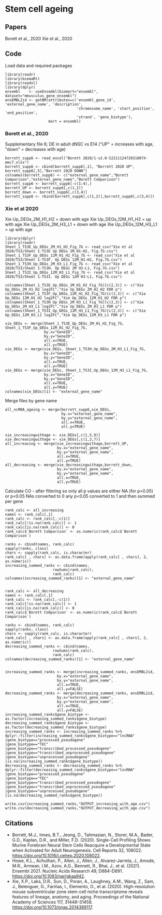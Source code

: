 # Stem cell ageing


## Papers

Borett et al., 2020
Xie et al., 2020

## Code 

Load data and required packages

```{r}
library(readr)
library(biomaRt)
library(readxl)
library(dplyr)
ensembl    <- useEnsembl(biomart="ensembl", dataset="mmusculus_gene_ensembl")
ensEMBL2id <- getBM(attributes=c('ensembl_gene_id', 'external_gene_name', 'description',
                                 'chromosome_name', 'start_position', 'end_position', 
                                 'strand', 'gene_biotype'), 
                    mart = ensembl)

```

### Borett et al., 2020 
Supplementary file 6; DE in adult dNSC vs E14
("UP" = increases with age, "down" = decreases with age)
```{r}
borrett_supp6 <- read_excel("Borett 2020/1-s2.0-S221112472031007X-mmc7.xlsx")
borrett_supp6 <- cbind(borrett_supp6[,1], "Borrett 2020 UP", borrett_supp6[,5],"Borrett 2020 DOWN")
colnames(borrett_supp6) <- c("external_gene_name","Borett Comparison","external_gene_name","Borett Comparison")
borrett_supp6 <- borrett_supp6[-c(1:4),]
borrett_UP <- borrett_supp6[,c(1,2)]
borrett_down <- borrett_supp6[,c(3,4)]
borrett_supp6 <- rbind(borrett_supp6[,c(1,2)],borrett_supp6[,c(3,4)])
```
### Xie et al 2020

Xie Up_DEGs_2M_H1_H2 = down with age
Xie Up_DEGs_12M_H1_H2 = up with age
Xie Up_DEGs_2M_H3_L1 = down with age
Xie Up_DEGs_12M_H3_L1 = up with age

```{r setup, include=FALSE}
library(dplyr)
library(readr)
Sheet_1_TS3E_Up_DEGs_2M_H1_H2_Fig_7G <- read_csv("Xie et al 2020/TS3/Sheet 1-TS3E Up DEGs 2M_H1-H2, Fig.7G.csv")
Sheet_1_TS3F_Up_DEGs_12M_H1_H2_Fig_7G <- read_csv("Xie et al 2020/TS3/Sheet 1-TS3F. Up DEGs 12M_H1-H2, Fig.7G.csv")
Sheet_1_TS3H_Up_DEGs_2M_H3_L1_Fig_7G <- read_csv("Xie et al 2020/TS3/Sheet 1-TS3H. Up DEGs 2M H3-L1, Fig.7G.csv")
Sheet_1_TS3I_Up_DEGs_12M_H3_L1_Fig_7G <- read_csv("Xie et al 2020/TS3/Sheet 1-TS3I. Up DEGs 12M H3-L1, Fig.7G.csv")

colnames(Sheet_1_TS3E_Up_DEGs_2M_H1_H2_Fig_7G)[c(2,3)] <- c("Xie Up_DEGs_2M_H1_H2 log2FC","Xie Up_DEGs_2M_H1_H2 FDR p")
colnames(Sheet_1_TS3F_Up_DEGs_12M_H1_H2_Fig_7G)[c(2,3)] <- c("Xie Up_DEGs_12M_H1_H2 log2FC","Xie Up_DEGs_12M_H1_H2 FDR p")
colnames(Sheet_1_TS3H_Up_DEGs_2M_H3_L1_Fig_7G)[c(2,3)] <- c("Xie Up_DEGs_2M_H3_L1 log2FC","Xie Up_DEGs_2M_H3_L1 FDR p") 
colnames(Sheet_1_TS3I_Up_DEGs_12M_H3_L1_Fig_7G)[c(2,3)] <- c("Xie Up_DEGs_12M_H3_L1 log2FC","Xie Up_DEGs_12M_H3_L1 FDR p")

xie_DEGs <- merge(Sheet_1_TS3E_Up_DEGs_2M_H1_H2_Fig_7G, Sheet_1_TS3F_Up_DEGs_12M_H1_H2_Fig_7G,
                  by.x="GeneID",
                  by.y="GeneID",
                  all.x=TRUE,
                  all.y=TRUE)
xie_DEGs <- merge(xie_DEGs, Sheet_1_TS3H_Up_DEGs_2M_H3_L1_Fig_7G,
                  by.x="GeneID",
                  by.y="GeneID",
                  all.x=TRUE,
                  all.y=TRUE)
xie_DEGs <- merge(xie_DEGs, Sheet_1_TS3I_Up_DEGs_12M_H3_L1_Fig_7G,
                  by.x="GeneID",
                  by.y="GeneID",
                  all.x=TRUE,
                  all.y=TRUE)
colnames(xie_DEGs)[1] <- "external_gene_name"
```
Merge files by gene name
```{r}
all_ncRNA_ageing <- merge(borrett_supp6,xie_DEGs,
                          by.x="external_gene_name",
                          by.y="external_gene_name",
                          all.x=TRUE,
                          all.y=TRUE)
```
```{r}
xie_increasingwithage <- xie_DEGs[,c(1,5,9)]
xie_decreasingwithage <- xie_DEGs[,c(1,3,7)]
all_increasing <- merge(xie_increasingwithage,borrett_UP,
                        by.x="external_gene_name",
                        by.y="external_gene_name",
                        all.x=TRUE,
                        all.y=TRUE)
all_decreasing <- merge(xie_decreasingwithage,borrett_down,
                        by.x="external_gene_name",
                        by.y="external_gene_name",
                        all.x=TRUE,
                        all.y=TRUE)
```
Calculate CO - after filtering so only all p values are either NA (for p>0.05) or p<0.05
NAs converted to 0
any p<0.05 converted to 1 and then summed per gene
```{r}
rank_calc <- all_increasing
names <- rank_calc[,1]
rank_calc <- rank_calc[,-c(1)]
rank_calc[!is.na(rank_calc)] <- 1
rank_calc[is.na(rank_calc)] <- 0
rank_calc$`Borett Comparison` <- as.numeric(rank_calc$`Borett Comparison`)

ranks <- cbind(names, rank_calc)
sapply(ranks, class)
chars <- sapply(rank_calc, is.character)
rank_calc[ , chars] <- as.data.frame(apply(rank_calc[ , chars], 2, as.numeric))
increasing_summed_ranks <- cbind(names,
                      rowSums(rank_calc),
                      rank_calc)
colnames(increasing_summed_ranks)[1] <- "external_gene_name"


rank_calc <- all_decreasing
names <- rank_calc[,1]
rank_calc <- rank_calc[,-c(1)]
rank_calc[!is.na(rank_calc)] <- 1
rank_calc[is.na(rank_calc)] <- 0
rank_calc$`Borett Comparison` <- as.numeric(rank_calc$`Borett Comparison`)

ranks <- cbind(names, rank_calc)
sapply(ranks, class)
chars <- sapply(rank_calc, is.character)
rank_calc[ , chars] <- as.data.frame(apply(rank_calc[ , chars], 2, as.numeric))
decreasing_summed_ranks <- cbind(names,
                      rowSums(rank_calc),
                      rank_calc)
colnames(decreasing_summed_ranks)[1] <- "external_gene_name"
```

```{r}

increasing_summed_ranks <- merge(increasing_summed_ranks, ensEMBL2id,
                        by.x="external_gene_name",
                        by.y="external_gene_name",
                        all.x=TRUE,
                        all.y=FALSE)
decreasing_summed_ranks <- merge(decreasing_summed_ranks, ensEMBL2id,
                        by.x="external_gene_name",
                        by.y="external_gene_name",
                        all.x=TRUE,
                        all.y=FALSE)
increasing_summed_ranks$gene_biotype <- as.factor(increasing_summed_ranks$gene_biotype)
decreasing_summed_ranks$gene_biotype <- as.factor(decreasing_summed_ranks$gene_biotype)
increasing_summed_ranks <- increasing_summed_ranks %>% dplyr::filter(increasing_summed_ranks$gene_biotype=="lncRNA"
|gene_biotype=="processed_pseudogene"
|gene_biotype=="TEC"
|gene_biotype=="transcribed_processed_pseudogene"
|gene_biotype=="transcribed_unprocessed_pseudogene"
|gene_biotype=="unprocessed_pseudogene"
|is.na(increasing_summed_ranks$gene_biotype))
decreasing_summed_ranks <- decreasing_summed_ranks %>% dplyr::filter(decreasing_summed_ranks$gene_biotype=="lncRNA"
|gene_biotype=="processed_pseudogene"
|gene_biotype=="TEC"
|gene_biotype=="transcribed_processed_pseudogene"
|gene_biotype=="transcribed_unprocessed_pseudogene"
|gene_biotype=="unprocessed_pseudogene"
|is.na(decreasing_summed_ranks$gene_biotype))
```
```{r}
write.csv(increasing_summed_ranks,"OUTPUT_increasing_with_age.csv")
write.csv(decreasing_summed_ranks,"OUTPUT_decreasing_with_age.csv")

```
## Citations
- Borrett, M.J., Innes, B.T., Jeong, D., Tahmasian, N., Storer, M.A., Bader, G.D., Kaplan, D.R., and Miller, F.D. (2020). Single-Cell Profiling Shows Murine Forebrain Neural Stem Cells Reacquire a Developmental State when Activated for Adult Neurogenesis. Cell Reports 32, 108022. https://doi.org/10.1016/j.celrep.2020.108022.
- Howe, K.L., Achuthan, P., Allen, J., Allen, J., Alvarez-Jarreta, J., Amode, M.R., Armean, I.M., Azov, A.G., Bennett, R., Bhai, J., et al. (2021). Ensembl 2021. Nucleic Acids Research 49, D884–D891. https://doi.org/10.1093/nar/gkaa942.
- Xie, X.P., Laks, D.R., Sun, D., Poran, A., Laughney, A.M., Wang, Z., Sam, J., Belenguer, G., Fariñas, I., Elemento, O., et al. (2020). High-resolution mouse subventricular zone stem-cell niche transcriptome reveals features of lineage, anatomy, and aging. Proceedings of the National Academy of Sciences 117, 31448–31458. https://doi.org/10.1073/pnas.2014389117.
